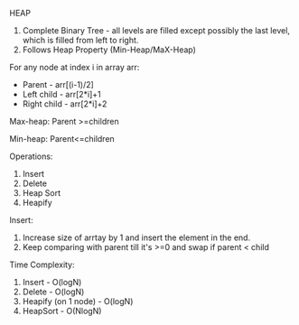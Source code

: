 HEAP

1. Complete Binary Tree - all levels are filled except possibly the last level, which is filled from left to right.
2. Follows Heap Property (Min-Heap/MaX-Heap)

For any node at index i in array arr:

- Parent - arr[(i-1)/2]
- Left child - arr[2*i]+1
- Right child - arr[2*i]+2

Max-heap:
Parent >=children

Min-heap:
Parent<=children


Operations:

1. Insert
2. Delete
3. Heap Sort
4. Heapify


Insert:

1. Increase size of arrtay by 1 and insert the element in the end.
2. Keep comparing with parent till it's >=0 and swap if parent < child

Time Complexity:

1. Insert - O(logN)
2. Delete - O(logN)
3. Heapify (on 1 node)  - O(logN)
4. HeapSort - O(NlogN)
